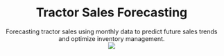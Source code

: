 <div align="center">
  <h1>Tractor Sales Forecasting</h1>
</div>


<div align="center">
Forecasting tractor sales using monthly data to predict future sales trends and optimize inventory management.
</div>



<div align="center">
  <img src="https://github.com/Ras-codes/Tractor-Sales-Forecasting/assets/164164852/8b60ec1a-23e4-4de3-bc9d-cd5c53210ca8">
</div>
